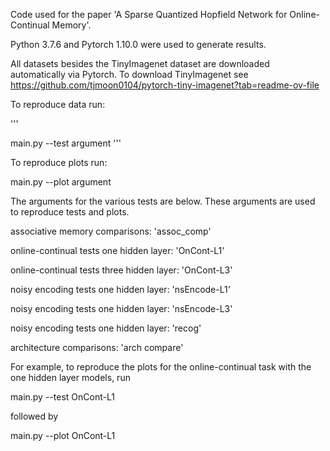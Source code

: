 Code used for the paper 'A Sparse Quantized Hopfield Network for Online-Continual Memory'.

Python 3.7.6 and Pytorch 1.10.0 were used to generate results.

All datasets besides the TinyImagenet dataset are downloaded automatically via Pytorch. To download TinyImagenet see https://github.com/tjmoon0104/pytorch-tiny-imagenet?tab=readme-ov-file


To reproduce data run:

'''

main.py --test argument
'''

To reproduce plots run:

main.py --plot argument


The arguments for the various tests are below. 
These arguments are used to reproduce tests and plots.

associative memory comparisons: 'assoc_comp'

online-continual tests one hidden layer: 'OnCont-L1'

online-continual tests three hidden layer: 'OnCont-L3'

noisy encoding tests one hidden layer: 'nsEncode-L1'

noisy encoding tests one hidden layer: 'nsEncode-L3'

noisy encoding tests one hidden layer: 'recog'

architecture comparisons: 'arch compare'


For example, to reproduce the plots for the online-continual task with the one hidden layer models, run 

main.py --test OnCont-L1

followed by 

main.py --plot OnCont-L1


